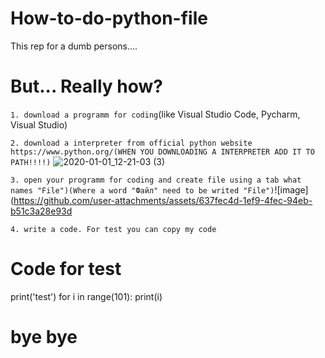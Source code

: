 # How-to-do-python-file
This rep for a dumb persons....

# But... Really how?
`1. download a programm for coding`(like Visual Studio Code, Pycharm, Visual Studio)


`2. download a interpreter from official python website https://www.python.org/(WHEN YOU DOWNLOADING A INTERPRETER ADD IT TO PATH!!!!)`
![2020-01-01_12-21-03 (3)](https://github.com/user-attachments/assets/12db3cfb-6637-4e69-b526-790a46ab8994)

`3. open your programm for coding and create file using a tab what names "File")(Where a word "Файл" need to be writed "File")`![image](https://github.com/user-attachments/assets/637fec4d-1ef9-4fec-94eb-b51c3a28e93d

`4. write a code. For test you can copy my code`

# Code for test
print('test')
for i in range(101):
    print(i)

# bye bye


		

